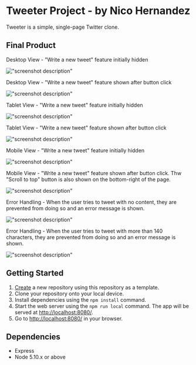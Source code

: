 # Tweeter Project - by Nico Hernandez

Tweeter is a simple, single-page Twitter clone.

## Final Product

Desktop View - "Write a new tweet" feature initially hidden

!["screenshot description"](https://github.com/nicohsfu/tweeter/blob/master/docs/desktop1.png?raw=true)

Desktop View - "Write a new tweet" feature shown after button click

!["screenshot description"](https://github.com/nicohsfu/tweeter/blob/master/docs/desktop2.png?raw=true)


Tablet View - "Write a new tweet" feature initially hidden

!["screenshot description"](https://github.com/nicohsfu/tweeter/blob/master/docs/tablet1.png?raw=true)

Tablet View - "Write a new tweet" feature shown after button click

!["screenshot description"](https://github.com/nicohsfu/tweeter/blob/master/docs/tablet2.png?raw=true)

Mobile View - "Write a new tweet" feature initially hidden

!["screenshot description"](https://github.com/nicohsfu/tweeter/blob/master/docs/mobile1.png?raw=true)

Mobile View - "Write a new tweet" feature shown after button click. Thw "Scroll to top" button is also shown on the bottom-right of the page.

!["screenshot description"](https://github.com/nicohsfu/tweeter/blob/master/docs/mobile2.png?raw=true)

Error Handling - When the user tries to tweet with no content, they are prevented from doing so and an error message is shown. 

!["screenshot description"](https://github.com/nicohsfu/tweeter/blob/master/docs/error1.png?raw=true)

Error Handling - When the user tries to tweet with more than 140 characters, they are prevented from doing so and an error message is shown. 

!["screenshot description"](https://github.com/nicohsfu/tweeter/blob/master/docs/error2.png?raw=true)

## Getting Started

1. [Create](https://docs.github.com/en/repositories/creating-and-managing-repositories/creating-a-repository-from-a-template) a new repository using this repository as a template.
2. Clone your repository onto your local device.
3. Install dependencies using the `npm install` command.
3. Start the web server using the `npm run local` command. The app will be served at <http://localhost:8080/>.
4. Go to <http://localhost:8080/> in your browser.

## Dependencies

- Express
- Node 5.10.x or above
